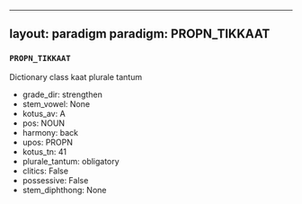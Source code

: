 
---
layout: paradigm
paradigm: PROPN_TIKKAAT
---
### ` PROPN_TIKKAAT `

Dictionary class kaat plurale tantum
* grade_dir: strengthen
* stem_vowel: None
* kotus_av: A
* pos: NOUN
* harmony: back
* upos: PROPN
* kotus_tn: 41
* plurale_tantum: obligatory
* clitics: False
* possessive: False
* stem_diphthong: None
